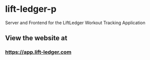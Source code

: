# lift-ledger-p
Server and Frontend for the LiftLedger Workout Tracking Application

## View the website at
### https://app.lift-ledger.com
